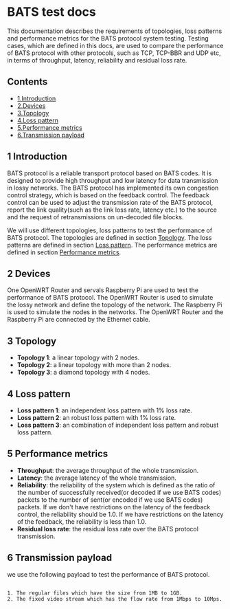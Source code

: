 # BATS test docs

This documentation describes the requirements of topologies, loss patterns and performance metrics for the BATS protocol system testing. Testing cases, which are defined in this docs, are used to compare the performance of BATS protocol with other protocols, such as TCP, TCP-BBR and UDP etc, in terms of throughput, latency, reliability and residual loss rate.

## Contents

- [1.Introduction](#1-introduction) 
- [2.Devices](#2-devices)
- [3.Topology](#3-topology)
- [4.Loss pattern](#4-loss-pattern)
- [5.Performance metrics](#5-performance-metrics)
- [6.Transmission payload](#6-transmission-payload)

## 1 Introduction

BATS protocol is a reliable transport protocol based on BATS codes. It is designed to provide high throughput and low latency for data transmission in lossy networks. The BATS protocol has implemented its own congestion control strategy, which is based on the feedback control. The feedback control can be used to adjust the transmission rate of the BATS protocol, report the link quality(such as the link loss rate, latency etc.) to the source and the request of retransmissions on un-decoded file blocks.

We will use different topologies, loss patterns to test the performance of BATS protocol. The topologies are defined in section [Topology](#3-topology). The loss patterns are defined in section [Loss pattern](#4-loss-pattern). The performance metrics are defined in section [Performance metrics](#5-performance-metrics).

## 2 Devices

One OpenWRT Router and servals Raspberry Pi are used to test the performance of BATS protocol. The OpenWRT Router is used to simulate the lossy network and define the topology of the network. The Raspberry Pi is used to simulate the nodes in the networks. The OpenWRT Router and the Raspberry Pi are connected by the Ethernet cable.

## 3 Topology

- **Topology 1**: a linear topology with 2 nodes.
- **Topology 2**: a linear topology with more than 2 nodes.
- **Topology 3**: a diamond topology with 4 nodes.

## 4 Loss pattern

- **Loss pattern 1**: an independent loss pattern with 1% loss rate.
- **Loss pattern 2**: an robust loss pattern with 1% loss rate.
- **Loss pattern 3**: an combination of independent loss pattern and robust loss pattern.

## 5 Performance metrics

- **Throughput**: the average throughput of the whole transmission.
- **Latency**: the average latency of the whole transmission.
- **Reliability**: the reliability of the system which is defined as the ratio of the number of successfully received(or decoded if we use BATS codes) packets to the number of sent(or encoded if we use BATS codes) packets. If we don't have restrictions on the latency of the feedback control, the reliability should be 1.0. If we have restrictions on the latency of the feedback, the reliability is less than 1.0.
- **Residual loss rate**: the residual loss rate over the BATS protocol transmission.

## 6 Transmission payload

we use the following payload to test the performance of BATS protocol.

```

1. The regular files which have the size from 1MB to 1GB.
2. The fixed video stream which has the flow rate from 1Mbps to 10Mps.

``` 

